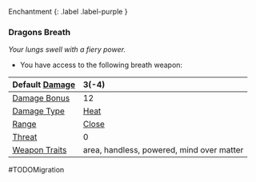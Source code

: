 
Enchantment
{: .label .label-purple }

### Dragons Breath
*Your lungs swell with a fiery power.*

* You have access to the following breath weapon:

| Default [Damage](Core/Weapons#Calculating%20Damage) | 3(-4)                                     |
| :-------------------------------------------------- | :---------------------------------------- |
| [Damage Bonus](Game/Core/Weapons#Damage%20Bonus)    | 12                                        |
| [Damage Type](Core/Weapons#Damage%20Type)           | [Heat](Game/Core/Injury#Heat)             |
| [Range](Core/Weapons#Range)                         | [Close](Game/Core/Movement#Close)         |
| [Threat](Core/Weapons#Threat)                       | 0                                         |
| [Weapon Traits](Core/Weapon-Traits)                 | area, handless, powered, mind over matter |
#TODOMigration